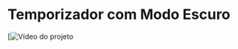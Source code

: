 # Temporizador com Modo Escuro
 
[![Vídeo do projeto](https://1drv.ms/v/s!Ar3ksJk7iogfgeNayx3OLI2O9YAaRw?e=CfOLQX)
